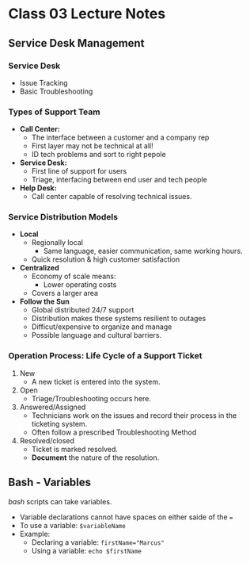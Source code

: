 # Class 03 Lecture Notes

## Service Desk Management
### Service Desk

   - Issue Tracking
   - Basic Troubleshooting

### Types of Support Team
- **Call Center:**
   - The interface between a customer and a company rep
   - First layer may not be technical at all!
   - ID tech problems and sort to right pepole
- **Service Desk:**
   - First line of support for users
   - Triage, interfacing between end user and tech people
- **Help Desk:**
   - Call center capable of resolving technical issues.

### Service Distribution Models
- **Local**
   - Regionally local
      - Same language, easier communication, same working hours.
   - Quick resolution & high customer satisfaction
- **Centralized**
   - Economy of scale means:
      - Lower operating costs
   - Covers a larger area
- **Follow the Sun**
   - Global distributed 24/7 support
   - Distribution makes these systems resilient to outages
   - Difficut/expensive to organize and manage
   - Possible language and cultural barriers. 

### Operation Process: Life Cycle of a Support Ticket
1. New
   - A new ticket is entered into the system.
2. Open
   - Triage/Troubleshooting occurs here.
3. Answered/Assigned
   - Technicians work on the issues and record their process in the ticketing system.
   - Often follow a prescribed Troubleshooting Method
4. Resolved/closed
   - Ticket is marked resolved.
   - **Document** the nature of the resolution.



## Bash - Variables

*bash* scripts can take variables. 
- Variable declarations cannot have spaces on either saide of the `=`
- To use a variable: `$variableName`
- Example:
   - Declaring a variable: `firstName="Marcus"`
   - Using a variable: `echo $firstName`



